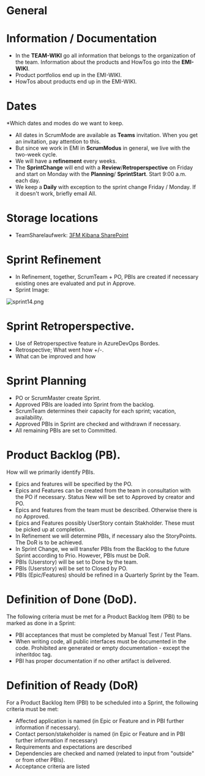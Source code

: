 # General 
# Information / Documentation
* In the **TEAM-WIKI** go all information that belongs to the organization of the team. Information about the products and HowTos go into the **EMI-WIKI**.
* Product portfolios end up in the EMI-WIKI.
* HowTos about products end up in the EMI-WIKI.

# Dates
*Which dates and modes do we want to keep.
* All dates in ScrumMode are available as **Teams** invitation. When you get an invitation, pay attention to this.
* But since we work in EMI in **ScrumModus** in general, we live with the two-week cycle.
* We will have a **refinement** every weeks.  
* The **SprintChange** will end with a **Review**/**Retroperspective** on Friday and start on Monday with the **Planning**/ **SprintStart**. Start 9:00 a.m. each day. 
* We keep a **Daily** with exception to the sprint change Friday / Monday. If it doesn't work, briefly email All. 

# Storage locations
* TeamSharelaufwerk: [3FM Kibana SharePoint](https://teamshare.zeiss.com/content/90000244/3FM%20Dokumente/Forms/AllItems.aspx?RootFolder=%2fcontent%2f90000244%2f3FM%20Dokumente%2fP%2e60%2e5%2e31%20SW%20Automatisierung%5fLogAnalysis%2fDocumentation&FolderCTID=0x012000ED2CB4E4C350164C8DCE7D544F370ACC)

# Sprint Refinement
* In Refinement, together, ScrumTeam + PO, PBIs are created if necessary existing ones are evaluated and put in Approve.
* Sprint Image:
 
![sprint14.png](/.attachments/sprint14-ceffd574-ae82-4d2b-b2da-8842e6720252.png)

# Sprint Retroperspective.
* Use of Retroperspective feature in AzureDevOps Bordes.
* Retrospective; What went how +/-.
* What can be improved and how

# Sprint Planning
* PO or ScrumMaster create Sprint.
* Approved PBIs are loaded into Sprint from the backlog.
* ScrumTeam determines their capacity for each sprint; vacation, availability.
* Approved PBIs in Sprint are checked and withdrawn if necessary. 
* All remaining PBIs are set to Committed.

# Product Backlog (PB).
How will we primarily identify PBIs.
* Epics and features will be specified by the PO.
* Epics and Features can be created from the team in consultation with the PO if necessary. Status New will be set to Approved by creator and PO.
* Epics and features from the team must be described. Otherwise there is no Approved.
* Epics and Features possibly UserStory contain Stakholder. These must be picked up at completion. 
* In Refinement we will determine PBIs, if necessary also the StoryPoints. The DoR is to be achieved.
* In Sprint Change, we will transfer PBIs from the Backlog to the future Sprint according to Prio. However, PBIs must be DoR.
* PBIs (Userstory) will be set to Done by the team.
* PBIs (Userstory) will be set to Closed by PO.
* PBIs (Epic/Features) should be refined in a Quarterly Sprint by the Team.
 
# Definition of Done (DoD).
The following criteria must be met for a Product Backlog Item (PBI) to be marked as done in a Sprint:

* PBI acceptances that must be completed by Manual Test / Test Plans.
* When writing code, all public interfaces must be documented in the code. Prohibited are generated or empty documentation - except the inheritdoc tag.
* PBI has proper documentation if no other artifact is delivered.

# Definition of Ready (DoR)
For a Product Backlog Item (PBI) to be scheduled into a Sprint, the following criteria must be met:

* Affected application is named
(in Epic or Feature and in PBI further information if necessary).
* Contact person/stakeholder is named
(in Epic or Feature and in PBI further information if necessary)
* Requirements and expectations are described
* Dependencies are checked and named
(related to input from "outside" or from other PBIs).
* Acceptance criteria are listed
